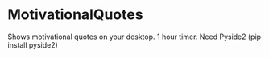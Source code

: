 # MotivationalQuotes
Shows motivational quotes on your desktop. 1 hour timer.
Need Pyside2 (pip install pyside2)
